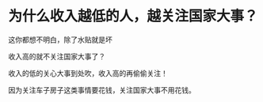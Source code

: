 # 为什么收入越低的人，越关注国家大事？


这你都想不明白，除了水贴就是坏

收入高的就不关注国家大事了？

收入的低的关心大事到处吹，收入高的再偷偷关注！

因为关注车子房子这类事情要花钱，关注国家大事不用花钱。
